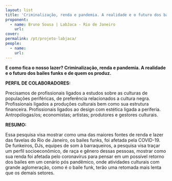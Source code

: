 ```yaml
---
layout: list
title: 'Criminalização, renda e pandemia. A realidade e o futuro dos bailes funks e de quem os produz.'
proponent:
  - name: Bruno Sousa | LabJaca - Rio de Janeiro
    url: 
cover: 
permalink: /pt/projeto-labjaca/
people:
  - name: 
    url: 
---
```


**E como fica o nosso lazer? Criminalização, renda e pandemia. A realidade e o futuro dos bailes funks e de quem os produz.**

**PERFIL DE COLABORADORES:**
  
Precisamos de profissionais ligados a estudos sobre as culturas de populações periféricas, de preferência relacionados a cultura negra. Profissionais ligados a produções culturais bem como sua estrutura financeira. Profissionais ligados ao design com estética ligada a periferia. Antropólogas/os; economistas; artistas; produtores e gestores culturais.  

**RESUMO:**
  
Essa pesquisa visa mostrar como uma das maiores fontes de renda e lazer das favelas do Rio de Janeiro, os bailes funks, foi afetada pela COVID-19. De funkeiros, DJs, equipes de som à barraqueiros, a pesquisa visa traçar um perfil socioeconômico, de raça e gênero dessas pessoas, mostrar como sua renda foi afetada pelo coronavírus para pensar em um possível retorno dos bailes em um cenário pós pandêmico, onde atividades culturais com grande aglomeração, como é o baile funk, terão uma retomada mais lenta que os demais setores.

